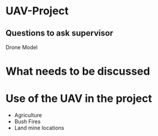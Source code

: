 # UAV-Project

## Questions to ask supervisor

Drone Model

# What needs to be discussed

# Use of the UAV in the project

- Agriculture
- Bush Fires
- Land mine locations
